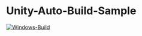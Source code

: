# Unity-Auto-Build-Sample
[![Windows-Build](https://github.com/NK-Studio/Unity-Auto-Build-Sample/actions/workflows/main.yml/badge.svg)](https://github.com/NK-Studio/Unity-Auto-Build-Sample/actions/workflows/main.yml)
